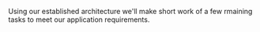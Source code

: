 Using our established architecture we'll make short work of a few rmaining tasks to meet our application requirements.
